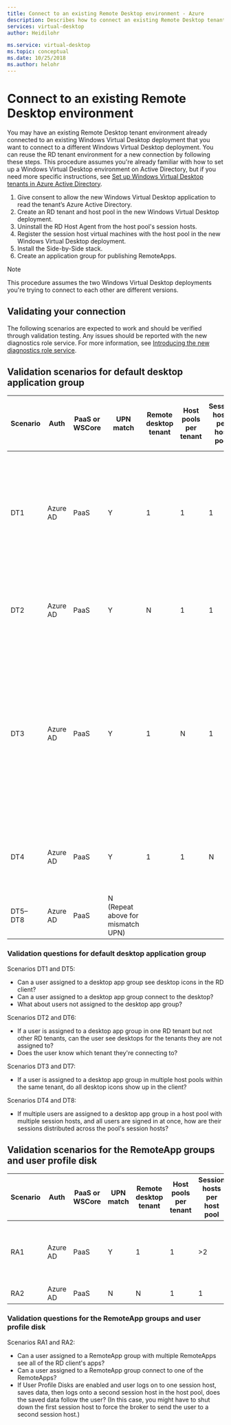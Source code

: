 ```yaml
---
title: Connect to an existing Remote Desktop environment - Azure
description: Describes how to connect an existing Remote Desktop tenant environment to a new Windows Virtual Desktop deployment.
services: virtual-desktop
author: Heidilohr

ms.service: virtual-desktop
ms.topic: conceptual
ms.date: 10/25/2018
ms.author: helohr
---
```

# Connect to an existing Remote Desktop environment

You may have an existing Remote Desktop tenant environment already connected to an existing Windows Virtual Desktop deployment that you want to connect to a different Windows Virtual Desktop deployment. You can reuse the RD tenant environment for a new connection by following these steps. This procedure assumes you're already familiar with how to set up a Windows Virtual Desktop environment on Active Directory, but if you need more specific instructions, see [Set up Windows Virtual Desktop tenants in Azure Active Directory](tenant-setup-azure-active-directory.md).

1. Give consent to allow the new Windows Virtual Desktop application to read the tenant’s Azure Active Directory.
2. Create an RD tenant and host pool in the new Windows Virtual Desktop deployment.
3. Uninstall the RD Host Agent from the host pool's session hosts.
4. Register the session host virtual machines with the host pool in the new Windows Virtual Desktop deployment.
5. Install the Side-by-Side stack.
6. Create an application group for publishing RemoteApps.

>[!NOTE]
>This procedure assumes the two Windows Virtual Desktop deployments you're trying to connect to each other are different versions.

## Validating your connection

The following scenarios are expected to work and should be verified through validation testing. Any issues should be reported with the new diagnostics role service. For more information, see [Introducing the new diagnostics role service](diagnostics-role-service.md).

## Validation scenarios for default desktop application group

|Scenario|Auth|PaaS or WSCore|UPN match|Remote desktop tenant|Host pools per tenant|Session hosts per host pool|Desktop app groups per host pool|Users|
|---|---|---|---|---|---|---|---|---|
|DT1|Azure AD|PaaS|Y|1|1|1|1|One user assigned to desktop app group, second user not assigned to desktop app group|
|DT2|Azure AD|PaaS|Y|N|1|1|1|One user per tenant assigned to desktop app group|
|DT3|Azure AD|PaaS|Y|1|N|1|1|One user assigned to desktop app group in Host Pool 1, second user assigned to a desktop app group in Host Pool 1 and Host Pool 2|
|DT4|Azure AD|PaaS|Y|1|1|N|1|N users per tenant assigned to the same host pool|
|DT5–DT8|Azure AD|PaaS|N (Repeat above for mismatch UPN)| | | | | |

### Validation questions for default desktop application group

Scenarios DT1 and DT5:

* Can a user assigned to a desktop app group see desktop icons in the RD client?
* Can a user assigned to a desktop app group connect to the desktop?
* What about users not assigned to the desktop app group?

Scenarios DT2 and DT6:

* If a user is assigned to a desktop app group in one RD tenant but not other RD tenants, can the user see desktops for the tenants they are not assigned to?
* Does the user know which tenant they're connecting to?

Scenarios DT3 and DT7:

* If a user is assigned to a desktop app group in multiple host pools within the same tenant, do all desktop icons show up in the client?

Scenarios DT4 and DT8:

* If multiple users are assigned to a desktop app group in a host pool with multiple session hosts, and all users are signed in at once, how are their sessions distributed across the pool's session hosts?

## Validation scenarios for the RemoteApp groups and user profile disk

|Scenario|Auth|PaaS or WSCore|UPN match|Remote desktop tenant|Host pools per tenant|Session hosts per host pool|RemoteApp groups per host pool|RemoteApps per RemoteApp group|Users|
|---|---|---|---|---|---|---|---|---|---|
|RA1|Azure AD|PaaS|Y|1|1|>2|1|>2|>1 users per tenant assigned to each app group|
|RA2|Azure AD|PaaS|N|N|1|1|>2|1||>2|>1 users per tenant assigned to each app group|

### Validation questions for the RemoteApp groups and user profile disk

Scenarios RA1 and RA2:

* Can a user assigned to a RemoteApp group with multiple RemoteApps see all of the RD client's apps?
* Can a user assigned to a RemoteApp group connect to one of the RemoteApps?
* If User Profile Disks are enabled and user logs on to one session host, saves data, then logs onto a second session host in the host pool, does the saved data follow the user? (In this case, you might have to shut down the first session host to force the broker to send the user to a second session host.)